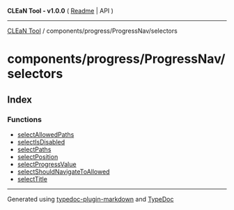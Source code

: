 **CLEaN Tool - v1.0.0** ( [Readme](../../../../README.md) \| API )

***

[CLEaN Tool](../../../../modules.md) / components/progress/ProgressNav/selectors

# components/progress/ProgressNav/selectors

## Index

### Functions

- [selectAllowedPaths](functions/selectAllowedPaths.md)
- [selectIsDisabled](functions/selectIsDisabled.md)
- [selectPaths](functions/selectPaths.md)
- [selectPosition](functions/selectPosition.md)
- [selectProgressValue](functions/selectProgressValue.md)
- [selectShouldNavigateToAllowed](functions/selectShouldNavigateToAllowed.md)
- [selectTitle](functions/selectTitle.md)

***

Generated using [typedoc-plugin-markdown](https://www.npmjs.com/package/typedoc-plugin-markdown) and [TypeDoc](https://typedoc.org/)
